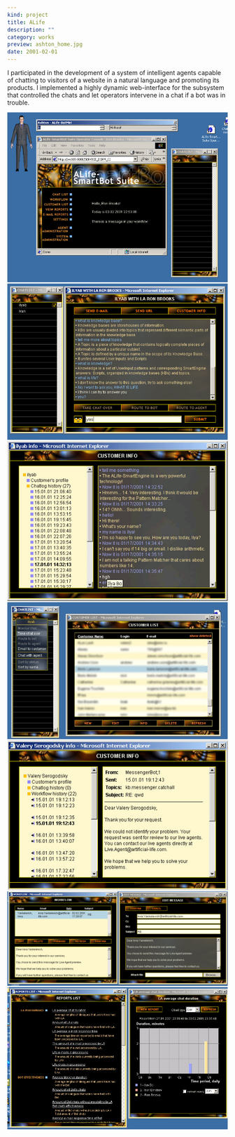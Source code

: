 ```yaml
---
kind: project
title: ALife
description: ""
category: works
preview: ashton_home.jpg
date: 2001-02-01
---
```

I participated in the development of a system of intelligent agents
capable of chatting to visitors of a website in a natural language and
promoting its products.
I implemented a highly dynamic web-interface for the subsystem that
controlled the chats and let operators intervene in a chat
if a bot was in trouble.
                            
![](ashton_home.jpg)
![](after_takeover.jpg)
![](chatlog.jpg)
![](chlistmenu_custlist2.jpg)
![](workflowhistory.jpg)
![](workflow_mainandedit.jpg)
![](report.jpg)
